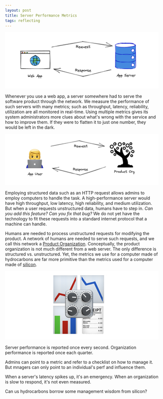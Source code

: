 ```yaml
---
layout: post
title: Server Performance Metrics
tags: reflecting
---
```


![web-app](assets/metrics/web-app.png)

Whenever you use a web app, a server somewhere had to serve the software product through the network. We measure the performance of such servers with many metrics; such as throughput, latency, reliability, utilization are all monitored in real-time. Using multiple metrics gives its system administrators more clues about what's wrong with the service and how to improve them. If they were to flatten it to just one number, they would be left in the dark.

![user-org](assets/metrics/user-org.png)

Employing structured data such as an HTTP request allows admins to employ computers to handle the task. A high-performance server would have high throughput, low latency, high reliability, and medium utilization. But when a user requests unstructured data, humans have to step in. _Can you add this feature? Can you fix that bug?_ We do not yet have the technology to fit these requests into a standard internet protocol that a machine can handle.

Humans are needed to process unstructured requests for modifying the product. A network of humans are needed to serve such requests, and we call this network a [Product Organization](http://scrumbook.org.datasenter.no/sequences/product-organization-sequence.html). Conceptually, the product organization is not much different from a web server. The only difference is structured vs. unstructured. Yet, the metrics we use for a computer made of hydrocarbons are far more primitive than the metrics used for a computer made of [silicon](https://en.wikipedia.org/wiki/Silicon#:~:text=Labs%20in%201959.-,The%20%22Silicon%20Age%22,-refers%20to%20the). 

![knobs](assets/metrics/knobs.png)

Server performance is reported once every second. Organization performance is reported once each quarter. 

Admins can point to a metric and refer to a checklist on how to manage it. But mnagers can only point to an individual's perf and influence them.

When a server's latency spikes up, it's an emergency. When an organization is slow to respond, it's not even measured.

Can us hydrocarbons borrow some management wisdom from silicon?
